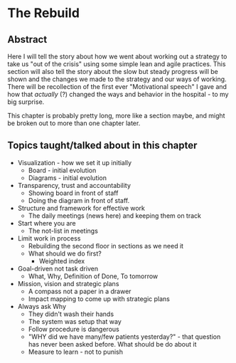 # The Rebuild

## Abstract
Here I will tell the story about how we went about working out a strategy to take us "out of the crisis" using some simple lean and agile practices. This section will also tell the story about the slow but steady progress will be shown and the changes we made to the strategy and our ways of working. There will be recollection of the first ever "Motivational speech" I gave and how that *actually* (?) changed the ways and behavior in the hospital - to my big surprise.

This chapter is probably pretty long, more like a section maybe, and might be broken out to more than one chapter later. 

## Topics taught/talked about in this chapter

* Visualization - how we set it up initially 
    - Board - initial evolution
    - Diagrams - initial evolution
* Transparency, trust and accountability
    - Showing board in front of staff
    - Doing the diagram in front of staff. 
* Structure and framework for effective work
    - The daily meetings (news here) and keeping them on track
* Start where you are
    - The not-list in meetings
* Limit work in process
    - Rebuilding the second floor in sections as we need it
    - What should we do first?
        - Weighted index
* Goal-driven not task driven
    - What, Why, Definition of Done, To tomorrow
* Mission, vision and strategic plans
    - A compass not a paper in a drawer
    - Impact mapping to come up with strategic plans
* Always ask Why
    - They didn't wash their hands
    - The system was setup that way
    - Follow procedure is dangerous
    - "WHY did we have many/few patients yesterday?" - that question has never been asked before. What should be do about it
    - Measure to learn - not to punish